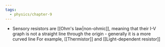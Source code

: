 ```yaml
---
tags:
  - physics/chapter-9
---
```

- Sensory resistors are [[Ohm's law|non-ohmic]], meaning that their I-V graph is not a straight line through the origin - generally it is a more curved line
For example, [[Thermistor]] and [[Light-dependent resistor]]
